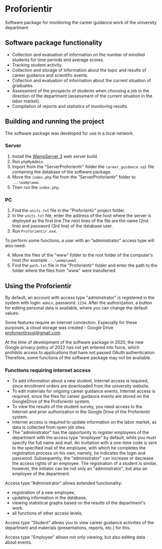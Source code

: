 # Proforientir
Software package for monitoring the career guidance work of the university department
## Software package functionality
- Collection and evaluation of information on the number of enrolled students for time periods and average scores.
- Tracking student activity.
- Collection and storage of information about the topic and results of career guidance and scientific events.
- Collection and evaluation of information about the current situation of graduates.
- Assessment of the prospects of students when choosing a job in the direction of the department (assessment of the current situation in the labor market).
- Compilation of reports and statistics of monitoring results.
## Building and running the project
The software package was developed for use in a local network.
### Server
1. Install the [WampServer 3](https://www.wampserver.com/) web server build.
2. Run `phpMyAdmin`.
3. Import from the "ServerProforientir" folder the `career_guidance.sql` file containing the database of the software package. 
4. Move the `index.php` file from the "ServerProforientir" folder to `...\wamp\www`.
5. Then run the `index.php`.
### PC
1. Find the `units.txt` file in the "Proforientir" project folder. 
2. In the `units.txt` file, enter the address of the host where the server is deployed as the first line.The next lines of the file are the name (2nd line) and password (3rd line) of the database user.
3. Run `Proforientir.exe`.

To perform some functions, a user with an "administrator" access type will also need:

4. Move the files of the "www" folder to the root folder of the computer's host (for example `...\wamp\www`). 
5. Find the `path.txt` file in the "Proforientir" folder and enter the path to the folder where the files from "www" were transferred.
## Using the Proforientir
By default, an account with access type "administrator" is registered in the system with login: ```admin```, password: ```1234```. After the authorization, a button for editing personal data is available, where you can change the default values.

Some features require an internet connection. Especially for these purposes, a cloud storage was created - Google Drive proforientirsyst@gmail.com.

At the time of development of the software package in 2020, the new Google privacy policy of 2022 has not yet entered into force, which prohibits access to applications that have not passed OAuth authentication. Therefore, some functions of the software package may not be available.
### Functions requiring internet access
- To add information about a new student, Internet access is required, since enrollment orders are downloaded from the university website.
- To edit materials for ongoing career guidance events, Internet access is required, since the files for career guidance events are stored on the GoogleDrive of the Proforientir system.
- To view the results of the student survey, you need access to the Internet and prior authorization in the Google Drive of the Proforientir system.
- Internet access is required to update information on the labor market, as data is collected from open job sites.
- The "administrator" has the opportunity to register employees of the department with the access type "employee" by default, while you must specify the full name and mail. An invitation with a one-time code is sent to the specified mail of the employee, with which he completes the registration process on his own, namely, he indicates the login and password. Subsequently, the "administrator" can increase or decrease the access rights of an employee. The registration of a student is similar, however, the initiator can be not only an "administrator", but also an employee of the department.

Access type "Administrator" allows extended functionality: 
- registration of a new employee, 
- updating information in the database, 
- viewing statistical graphs based on the results of the department's work.
- all functions of other access levels.

Access type "Student" allows you to view career guidance activities of the department and materials (presentations, reports, etc.) for this.

Access type "Employee" allows not only viewing, but also editing data about events.


